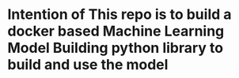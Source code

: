 # Intention of This repo is to build a docker based Machine Learning Model Building python library to build and use the model
